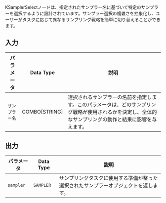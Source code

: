 
KSamplerSelectノードは、指定されたサンプラー名に基づいて特定のサンプラーを選択するように設計されています。サンプラー選択の複雑さを抽象化し、ユーザーがタスクに応じて異なるサンプリング戦略を簡単に切り替えることができます。

## 入力

| パラメータ         | Data Type | 説明                                                                                      |
|-------------------|-------------|------------------------------------------------------------------------------------------------|
| `サンプラー名`    | COMBO[STRING] | 選択されるサンプラーの名前を指定します。このパラメータは、どのサンプリング戦略が使用されるかを決定し、全体的なサンプリングの動作と結果に影響を与えます。 |

## 出力

| パラメータ   | Data Type | 説明                                                                 |
|-------------|-------------|-----------------------------------------------------------------------------|
| `sampler`   | `SAMPLER`   | サンプリングタスクに使用する準備が整った選択されたサンプラーオブジェクトを返します。 |
